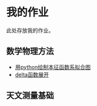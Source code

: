 # 我的作业

此处存放我的作业。

## 数学物理方法

- [用python绘制本征函数系拟合图](/hw/fit)
- [delta函数展开](/hw/fit_delta)

## 天文测量基础

